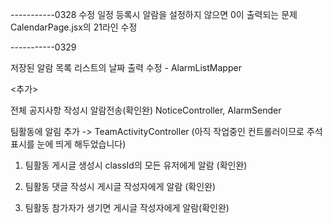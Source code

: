 
-----------0328 수정
일정 등록시 알람을 설정하지 않으면 0이 출력되는 문제 CalendarPage.jsx의 21라인 수정

-----------0329 

저장된 알람 목록 리스트의 날짜 출력 수정 - AlarmListMapper

<추가>

전체 공지사항 작성시 알람전송(확인완) NoticeController, AlarmSender

팀활동에 알림 추가 ->
TeamActivityController (아직 작업중인 컨트롤러이므로 주석표시를 눈에 띄게 해두었습니다)

1. 팀활동 게시글 생성시 classId의 모든 유저에게 알람 (확인완)  
   
2. 팀활동 댓글 작성시 게시글 작성자에게 알람 (확인완)
 
3. 팀활동 참가자가 생기면 게시글 작성자에게 알람(확인완)
